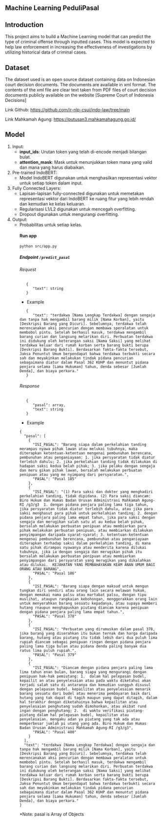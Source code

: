 ## Machine Learning PeduliPasal


## Introduction
This project aims to build a Machine Learning model that can predict the type of criminal offense through inputted cases. This model is expected to help law enforcement in increasing the effectiveness of investigations by utilizing historical data of criminal cases.

## Dataset
The dataset used is an open source dataset containing data on Indonesian court decision documents. The documents are available in xml format. The contents of the xml file are clear text taken from PDF files of court decision documents publicly available on the website [Supreme Court of Indonesia Decisions] 

Link Github: https://github.com/ir-nlp-csui/indo-law/tree/main

Link Mahkamah Agung: https://putusan3.mahkamahagung.go.id/

## Model
<ol>
  <li>
  Input:
    <ul>
      <li>
         <strong>input_ids</strong>: Urutan token yang telah di-encode menjadi bilangan bulat.
      </li>
      <li>
         <strong>attention_mask</strong>: Mask untuk menunjukkan token mana yang valid dan mana yang harus diabaikan.
      </li>
    </ul>
  </li>
  <li>
  Pre-trained IndoBERT:
    <ul>
      <li>
         Model IndoBERT digunakan untuk menghasilkan representasi vektor untuk setiap token dalam input.
      </li>
    </ul>
  </li>
  <li>
  Fully Connected Layers:
    <ul>
      <li>
         Lapisan-lapisan fully-connected digunakan untuk memetakan representasi vektor dari IndoBERT ke ruang fitur yang lebih rendah dan kemudian ke kelas keluaran.
      </li>
      <li>
         Regularisasi L1/L2 digunakan untuk mencegah overfitting.
      </li>
      <li>
        Dropout digunakan untuk mengurangi overfitting.
      </li>
    </ul>
  </li>
  <li>
  Output:
    <ul>
      <li>
         Probabilitas untuk setiap kelas.
      </li>
    </ul>
  </li>
<ol>


#### Run app

```
python src/app.py
```

##### Endpoint ``` /predict_pasal ```

###### Request 

```
   {
      "text": string
   }
```

* Example
```
   {
      "text": "terdakwa [Nama Lengkap Terdakwa] dengan sengaja dan tanpa hak mengambil barang milik [Nama Korban], yaitu [Deskripsi Barang yang Dicuri]. Sebelumnya, terdakwa telah merencanakan aksi pencurian dengan membawa speralatan untuk membobol pintu. Setelah berhasil masuk, terdakwa mengambil barang curian dan langsung melarikan diri. Perbuatan terdakwa ini didukung oleh keterangan saksi [Nama Saksi] yang melihat terdakwa keluar dari rumah korban serta barang bukti berupa [Deskripsi Barang Bukti]. Berdasarkan fakta-fakta tersebut, Jaksa Penuntut Umum berpendapat bahwa terdakwa terbukti secara sah dan meyakinkan melakukan tindak pidana pencurian sebagaimana diatur dalam Pasal 362 KUHP dan menuntut pidana penjara selama [Lama Hukuman] tahun, denda sebesar [Jumlah Denda], dan biaya perkara."
   }
```

###### Response
```
   {
      "pasal": array,
      "text": string
   }
```

* Example
```
{
  "pasal": [
    {
      "ISI_PASAL": "Barang siapa dalam perkelahian tanding merampas nyawa pihak lawan atau melukai tubuhnya, maka diterapkan ketentuan-ketentuan mengenai pembunuhan berencana, pembunuhan atau penganiayaan: 1. jika persyaratan tidak diatur terlebih dahulu; 2. jika perkelahian tanding tidak dilakukan di hadapan saksi kedua belah pihak; 3. jika pelaku dengan sengaja dan meru gikan pihak lawan, bersalah melakukan perbuatan penipuan atau yang me nyimpang dari persyaratan.",
      "PASAL": "Pasal 185"
    },
    {
      "ISI_PASAL": "(1) Para saksi dan dokter yang menghadiri perkelahian tanding, tidak dipidana. (2) Para saksi diancam: Biro Hukum dan Humas Badan Urusan Administrasi Mahkamah Agung-RI /g3/g3  1. dengan pidana penjara paling lama tiga tahun, jika persyaratan tidak diatur terlebih dahulu, atau jika para saksi menghasut para pihak untuk perkelahian tanding; 2. dengan pidana penjara paling lama empat tahun, jika para saksi dengan sengaja dan merugikan salah satu at au kedua belah pihak, bersalah melakukan perbuatan penipuan atau membiarkan para pihak melakukan perbuatan penipuan, atau membiarkan dilakukan penyimpangan daripada syarat-syarat; 3. ketentuan-ketentuan mengenai pembunuhan berencana, pembunuhan atau penganiayaan diterapkan terhadap saksi dalam perkelahian tanding, di mana satu pihak dirampas nyawanya atau menderita karena dilukai tubuhnya, jika ia dengan sengaja dan merugikan pihak itu bersalah melakukan perbuatan penipuan atau membiarkan penyimpangan dari persyaratan yang merugikan yang dikalahkan atau dilukai.  KEJAHATAN YANG MEMBAHAYAKAN KEAM ANAN UMUM BAGI ORANG ATAU BARANG",
      "PASAL": "Pasal 186"
    },
    {
      "ISI_PASAL": "Barang siapa dengan maksud untuk mengun tungkan diri sendiri atau orang lain secara melawan hukum, dengan memakai nama palsu atau martabat palsu, dengan tipu muslihat, ataupun rangkaian kebohongan, menggerakkan orang lain untuk menyerahkan barang sesuatu kepadanya, atau supaya memberi hutang rnaupun menghapuskan piutang diancam karena penipuan dengan pidana penjara paling lama empat tahun.",
      "PASAL": "Pasal 378"
    },
    {
      "ISI_PASAL": "Perbuatan yang dirumuskan dalam pasal 378, jika barang yang diserahkan itu bukan ternak dan harga daripada barang, hutang atau piutang itu tidak lebih dari dua puluh lima rupiah diancam sebagai penipuan ringan dengan pidana penjara paling lama tiga bulan atau pidana denda paling banyak dua ratus lima puluh rupiah.",
      "PASAL": "Pasal 379"
    },
    {
      "ISI_PASAL": "Diancam dengan pidana penjara paling lama lima tahun enan bulan, barang siapa yang mengurangi dengan penipuan hak-hak pemiutang: 1.  dalam hal pelepasan budel, kepailit an atau penyelesaian atau pada waktu diketahui akan terjadi salah satu di antaranya dan kemudian sungguh disusul dengan pelepasan budel. kepailitan atau penyelesaian menarik barang sesuatu dari budel atau menerima pembayaran baik dari hutang yang tak dapat di tagih maupun yang dapat ditagih, dalam hal terakhir dengan diketahuinya bahwa kepailitan atau penyelesaian penghutang sudah dimohonkan, atau akibat rund ingan dengan penghutang; 2.  di waktu verifikasi piutang-piutang dalam hal pelepasan budel, kepailitan atau penyelesaian. mengaku adan ya piutang yang tak ada atau memperbesar jumlah pi utang yang ada. Biro Hukum dan Humas Badan Urusan Administrasi Mahkamah Agung-RI /g3/g3",
      "PASAL": "Pasal 400"
    }
  ],
  "text": "terdakwa [Nama Lengkap Terdakwa] dengan sengaja dan tanpa hak mengambil barang milik [Nama Korban], yaitu [Deskripsi Barang yang Dicuri]. Sebelumnya, terdakwa telah merencanakan aksi pencurian dengan membawa peralatan untuk membobol pintu. Setelah berhasil masuk, terdakwa mengambil barang curian dan langsung melarikan diri. Perbuatan terdakwa ini didukung oleh keterangan saksi [Nama Saksi] yang melihat terdakwa keluar dari rumah korban serta barang bukti berupa [Deskripsi Barang Bukti]. Berdasarkan fakta-fakta tersebut, Jaksa Penuntut Umum berpendapat bahwa terdakwa terbukti secara sah dan meyakinkan melakukan tindak pidana pencurian sebagaimana diatur dalam Pasal 362 KUHP dan menuntut pidana penjara selama [Lama Hukuman] tahun, denda sebesar [Jumlah Denda], dan biaya perkara."
}
```

*Note: pasal is Array of Objects


